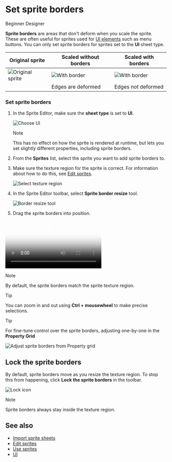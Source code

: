 # Set sprite borders

<span class="badge text-bg-primary">Beginner</span>
<span class="badge text-bg-success">Designer</span>

**Sprite borders** are areas that don't deform when you scale the sprite. These are often useful for sprites used for [UI elements](../ui/ui-libraries.md) such as menu buttons. You can only set sprite borders for sprites set to the **UI** sheet type.

| Original sprite | Scaled without borders  | Scaled with borders  |
|----------|---|---|
|   ![Original sprite](media/original-sprite.png)       |![With border](media/sprite-stretched-no-border.png)   | ![With border](media/sprite-stretched-with-border.png)  |
||Edges are deformed|Edges not deformed|


### Set sprite borders

1. In the Sprite Editor, make sure the **sheet type** is set to **UI**.

    ![Choose UI](media/select-type-UI.png)

    >[!Note]
    >This has no effect on how the sprite is rendered at runtime, but lets you set slightly different properties, including sprite borders.

2. From the **Sprites** list, select the sprite you want to add sprite borders to.

3. Make sure the texture region for the sprite is correct. For information about how to do this, see [Edit sprites](edit-sprites.md).

    ![Select texture region](media/select-starbox.png)

4. In the Sprite Editor toolbar, select **Sprite border resize** tool.

    ![Border resize tool](media/border-resize-tool-icon.png)

5. Drag the sprite borders into position.

<p>
    <video autoplay loop class="responsive-video" poster="media\adjust-sprite-border.png">
       <source src="media\adjust-sprite-border.mp4" type="video/mp4">
    </video>
</p>

>[!Note]
>By default, the sprite borders match the sprite texture region.

>[!TIP]
>You can zoom in and out using **Ctrl + mousewheel** to make precise selections.

> [!TIP]
>
> For fine-tune control over the sprite borders, adjusting one-by-one in the **Property Grid**
>
> ![Adjust sprite borders from Property grid](media/adjust-sprite-border-from-property-grid.png)

## Lock the sprite borders

By default, sprite borders move as you resize the texture region. To stop this from happening, click **Lock the sprite borders** in the toolbar.

![Lock icon](media/lock-icon.png)

>[!Note]
>Sprite borders always stay inside the texture region.

## See also

* [Import sprite sheets](import-sprite-sheets.md)
* [Edit sprites](edit-sprites.md)
* [Use sprites](use-sprites.md)
* [UI](../ui/index.md)